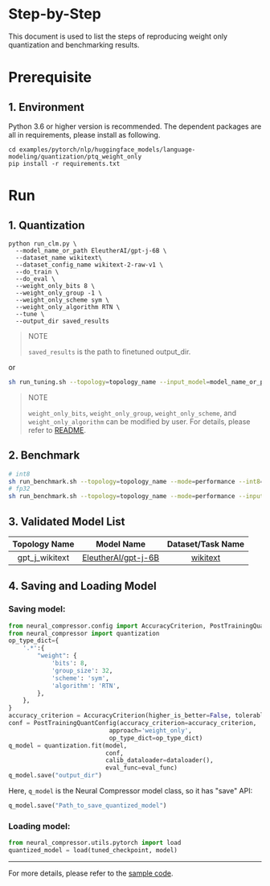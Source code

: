 Step-by-Step
============

This document is used to list the steps of reproducing weight only quantization and benchmarking results.

# Prerequisite
## 1. Environment
Python 3.6 or higher version is recommended.
The dependent packages are all in requirements, please install as following.
```shell
cd examples/pytorch/nlp/huggingface_models/language-modeling/quantization/ptq_weight_only
pip install -r requirements.txt
```

# Run
## 1. Quantization
```shell
python run_clm.py \
  --model_name_or_path EleutherAI/gpt-j-6B \
  --dataset_name wikitext\
  --dataset_config_name wikitext-2-raw-v1 \
  --do_train \
  --do_eval \
  --weight_only_bits 8 \
  --weight_only_group -1 \
  --weight_only_scheme sym \
  --weight_only_algorithm RTN \
  --tune \
  --output_dir saved_results
```
> NOTE
>
> `saved_results` is the path to finetuned output_dir.

or
```bash
sh run_tuning.sh --topology=topology_name --input_model=model_name_or_path --weight_only_bits=8 --weight_only_group=-1 --weight_only_scheme=sym --weight_only_algorithm=RTN
```

> NOTE
>
> `weight_only_bits`, `weight_only_group`, `weight_only_scheme`, and `weight_only_algorithm` can be modified by user. For details, please refer to [README](../../../../../../../docs/source/quantization_weight_only.md).

## 2. Benchmark
```bash
# int8
sh run_benchmark.sh --topology=topology_name --mode=performance --int8=true --input_model=model_name_or_path  --config=saved_results
# fp32
sh run_benchmark.sh --topology=topology_name --mode=performance --input_model=model_name_or_path
```
## 3. Validated Model List
<table>
<thead>
  <tr>
    <th>Topology Name</th>
    <th>Model Name</th>
    <th>Dataset/Task Name</th>
  </tr>
</thead>
<tbody align="center">
  <tr>
    <td>gpt_j_wikitext</td>
    <td><a href="https://huggingface.co/EleutherAI/gpt-j-6B">EleutherAI/gpt-j-6B</a></td>
    <td><a href="https://huggingface.co/datasets/wikitext">wikitext</a></td>
  </tr>
</tbody>
</table>

## 4. Saving and Loading Model
### Saving model:
```python
from neural_compressor.config import AccuracyCriterion, PostTrainingQuantConfig
from neural_compressor import quantization
op_type_dict={
    '.*':{
        "weight": {
            'bits': 8,
            'group_size': 32,
            'scheme': 'sym', 
            'algorithm': 'RTN', 
        },
    },
}
accuracy_criterion = AccuracyCriterion(higher_is_better=False, tolerable_loss=0.01)
conf = PostTrainingQuantConfig(accuracy_criterion=accuracy_criterion,
                            approach='weight_only',
                            op_type_dict=op_type_dict)
q_model = quantization.fit(model,
                           conf,
                           calib_dataloader=dataloader(),
                           eval_func=eval_func)
q_model.save("output_dir")
```
Here, `q_model` is the Neural Compressor model class, so it has "save" API:

```python
q_model.save("Path_to_save_quantized_model")
```
### Loading model:
```python
from neural_compressor.utils.pytorch import load
quantized_model = load(tuned_checkpoint, model)
```
--------
For more details, please refer to the [sample code](./run_clm.py).

